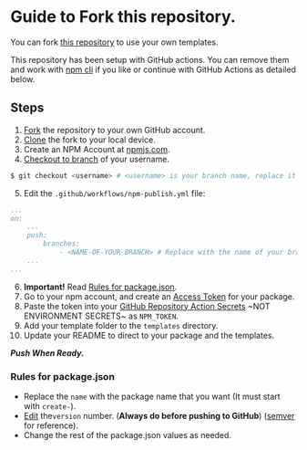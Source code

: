 # Guide to Fork this repository.

You can fork [this repository](https://github.com/AbdullahBRashid/Create-Express-Backend) to use your own templates.

This repository has been setup with GitHub actions. You can remove them and work with [npm cli](https://docs.npmjs.com/cli/v10) if you like or continue with GitHub Actions as detailed below.

## Steps
1. [Fork](https://docs.github.com/en/pull-requests/collaborating-with-pull-requests/working-with-forks/fork-a-repo) the repository to your own GitHub account.
2. [Clone](https://docs.github.com/en/repositories/creating-and-managing-repositories/cloning-a-repository) the fork to your local device.
3. Create an NPM Account at [npmjs.com](https://npmjs.com).
4. [Checkout to branch](https://git-scm.com/docs/git-branch) of your username.
```bash
$ git checkout <username> # <username> is your branch name, replace it with your npmjs username
```
5. Edit the `.github/workflows/npm-publish.yml` file:
```yml
...
on:
    ...
    push:
        branches:
            - <NAME-OF-YOUR-BRANCH> # Replace with the name of your branch/username
    ...
...
```
6. **Important!** Read [Rules for package.json](#rules-for-packagejson).
7. Go to your npm account, and create an [Access Token](https://docs.npmjs.com/about-access-tokens) for your package.
8. Paste the token into your [GitHub Repository Action Secrets](https://docs.github.com/actions/automating-your-workflow-with-github-actions/creating-and-using-encrypted-secrets) ~NOT ENVIRONMENT SECRETS~ as `NPM_TOKEN`.
9. Add your template folder to the `templates` directory.
10. Update your README to direct to your package and the templates.

___Push When Ready.___


### Rules for package.json
 - Replace the `name` with the package name that you want (It must start with `create-`).
 - [Edit](https://docs.npmjs.com/about-semantic-versioning) the`version` number. (**Always do before pushing to GitHub**) ([semver](https://server.org) for reference).
 - Change the rest of the package.json values as needed.
